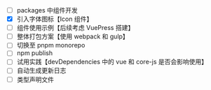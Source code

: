 - [ ] packages 中组件开发
- [x] 引入字体图标【Icon 组件】
- [ ] 组件使用示例【后续考虑 VuePress 搭建】
- [ ] 整体打包方案【使用 webpack 和 gulp】
- [ ] 切换至 pnpm monorepo
- [ ] npm publish
- [ ] 试用实践【devDependencies 中的 vue 和 core-js 是否会影响使用】
- [ ] 自动生成更新日志
- [ ] 类型声明文件